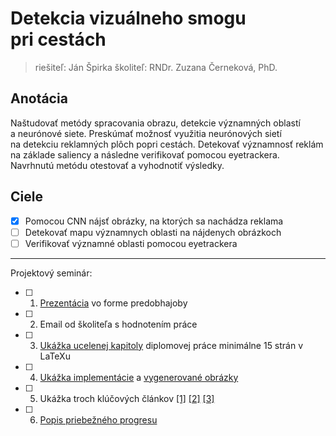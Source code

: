 # Detekcia vizuálneho smogu pri cestách
> riešiteľ: Ján Špirka
> školiteľ: RNDr. Zuzana Černeková, PhD.

## Anotácia

Naštudovať metódy spracovania obrazu, detekcie významných oblastí a neurónové siete. Preskúmať možnosť využitia neurónových sietí na detekciu reklamných plôch popri cestách. Detekovať významnosť reklám na základe saliency a následne verifikovať pomocou eyetrackera. Navrhnutú metódu otestovať a vyhodnotiť výsledky.

## Ciele

- [X] Pomocou CNN nájsť obrázky, na ktorých sa nachádza reklama
- [ ] Detekovať mapu významnych oblasti na nájdenych obrázkoch
- [ ] Verifikovať významné oblasti pomocou eyetrackera  

----------------

Projektový seminár:

- [ ] 1. [Prezentácia](https://docs.google.com/presentation/d/1lvEpMWDFjZmUAYaV21TAlsABh9B_zuZA/edit?usp=sharing&ouid=104460698476274739763&rtpof=true&sd=true) vo forme predobhajoby
- [ ] 2. Email od školiteľa s hodnotením práce
- [ ] 3. [Ukážka ucelenej kapitoly](latex-praca.pdf) diplomovej práce minimálne 15 strán v LaTeXu
- [ ] 4. [Ukážka implementácie](https://docs.google.com/presentation/d/1lvEpMWDFjZmUAYaV21TAlsABh9B_zuZA/edit?usp=sharing&ouid=104460698476274739763&rtpof=true&sd=true)  a [vygenerované obrázky]()
- [ ] 5. Ukážka troch klúčových článkov [[1]](https://docs.google.com/presentation/d/1lvEpMWDFjZmUAYaV21TAlsABh9B_zuZA/edit?usp=sharing&ouid=104460698476274739763&rtpof=true&sd=true) [[2]](https://docs.google.com/presentation/d/1lvEpMWDFjZmUAYaV21TAlsABh9B_zuZA/edit?usp=sharing&ouid=104460698476274739763&rtpof=true&sd=true) [[3]](https://docs.google.com/presentation/d/1lvEpMWDFjZmUAYaV21TAlsABh9B_zuZA/edit?usp=sharing&ouid=104460698476274739763&rtpof=true&sd=true)
- [ ] 6. [Popis priebežného progresu](https://docs.google.com/spreadsheets/d/1pjiXik5lprVGR-Ra56-ZGfdaWrmiUYjy/edit?usp=sharing&ouid=104460698476274739763&rtpof=true&sd=true)

<!-- Predpokladáme, že študent má pripravenú prezentáciu, odprezentuje ju a každý bod má splnený.
- [ ] Jednoduchá ukážka čiastkového riešenia niektorého z cieľov
- [ ] Detailne naštudovaná problematika, znalosť obmedzení naštudovaných metód
- [ ] Riešiteľ má predstavu ako bude konkrétne riešiť ciele práce, vie aké knižnice použije -->
